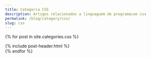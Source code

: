 ```yaml
---
title: Categoria CSS
description: Artigos relacionados a linguaguem de programacao css
permalink: /blog/category/css/
slug: css
---
```


{% for post in site.categories.css %}
<article class="post">
{% include post-header.html %}
</article>
{% endfor %}
